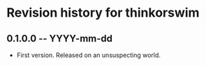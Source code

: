 # Revision history for thinkorswim

## 0.1.0.0 -- YYYY-mm-dd

* First version. Released on an unsuspecting world.
